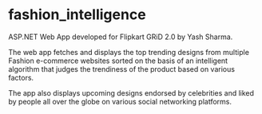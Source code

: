 # fashion_intelligence
ASP.NET Web App developed for Flipkart GRiD 2.0 by Yash Sharma.

The web app fetches and displays the top trending designs from multiple Fashion e-commerce websites 
sorted on the basis of an intelligent algorithm that judges the trendiness of the product based on various factors.

The app also displays upcoming designs endorsed by celebrities and liked by people all over the globe on various social 
networking platforms.

